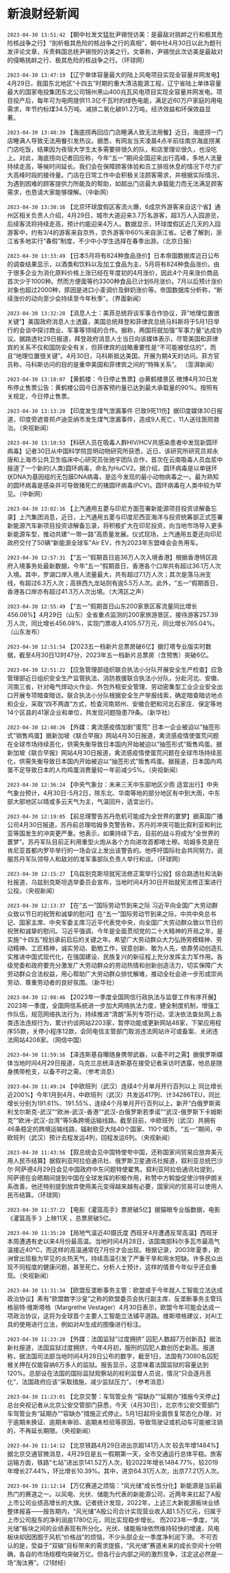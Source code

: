 # 新浪财经新闻
`2023-04-30 13:51:42` 【朝中社发文猛批尹锡悦访美：是最敌对挑衅之行和极其危险核战争之行】“剖析极其危险的核战争之行的真相”，朝中社4月30日以此为题刊发评论文章，斥责韩国总统尹锡悦的访美之行。文章称，尹锡悦此次访美是最敌对的侵略挑衅之行、极其危险的核战争之行。（环球网）

`2023-04-30 13:47:19` 【辽宁单体容量最大的陆上风电项目实现全容量并网发电】4月29日，我国东北地区“十四五”时期的重大清洁能源工程，辽宁省陆上单体容量最大的国家电投集团东北公司锦州黑山400兆瓦风电项目实现全容量并网发电。项目投产后，每年可为电网提供11.3亿千瓦时的绿色电能，满足近60万户家庭的用电需求，年节约标煤34.5万吨、减排二氧化碳91.2万吨，经济效益和环保效益显著。

`2023-04-30 13:40:39` 【海底捞再回应门店睡满人致无法用餐】近日，海底捞一门店睡满人导致无法用餐引发热议。据悉，有网友当天凌晨4点半前往南京海底捞某门店吃饭，结果因为夜宿大学生太多需要排很久的队，和店里理论很久，也没吃上。对此，海底捞向记者回应称，今年“五一”期间全国迎来出行高峰，多地人流量持续走高，等候时间延长。我们会在保障顾客体验和员工排班休息的情况下尽力扩大高峰时段的接待量。门店在日常工作中会积极关注顾客需求，并根据实际情况，为遇到困难的顾客提供力所能及的帮助，如超出门店最大承载能力而无法满足顾客需求，也恳请大家能够理解。（中新网）

`2023-04-30 13:38:16` 【北京环球度假区客流火爆，6成京外游客来自这个省】通州区相关负责人介绍，4月29日，城市大道迎来3.7万名游客，超3万人入园游览，后续客流将持续走高，预计约能迎来4万人。数据显示，环球度假区近几天的入园游客中，约有3/4的游客来自京外，京外游客中60%来自浙江省。记者了解到，浙江省多地实行“春假”制度，不少中小学生选择在春季出游。（北京日报）

`2023-04-30 13:33:49` 【日本5月将有824种食品涨价】日本帝国数据库近日公布的调查结果显示，以酒类和饮料以及加工食品为主，5月将有824种食品涨价。由于很多企业为消化原料价格上涨已经在年度初的4月涨价，因此4个月来涨价商品首次少于1000种。然而方便面等约3300种食品已计划6月涨价。7月以后预计涨价对象也超过2000种，原因是进口小麦调价及鲜奶涨价等。帝国数据库分析称，“断续涨价的动向至少会持续至今年秋季”。（界面新闻）

`2023-04-30 13:32:28` 【消息人士：美菲总统将谈军事合作协议，菲“地理位置很关键”】美国政府消息人士透露，美国总统拜登和菲律宾总统马科斯将于5月1日举行的会谈中探讨商业、军事等领域的合作。据称，两国将就加强“军事力量”达成协议。据路透社29日报道，拜登政府消息人士当日向该媒体表示，尽管美国和菲律宾的关系不仅和国防安全有关，但菲律宾的战略重要性是“不可能被低估的”，而且“地理位置很关键”。4月30日，马科斯抵达美国，开展为期4天的访问。菲方官员称，马科斯访问的目的是重申美国和菲律宾之间的“特殊关系”。 （澎湃新闻）

`2023-04-30 13:18:07` 【黄鹤楼：今日停止售票】@黄鹤楼景区 微博4月30日发布停止售票公告：黄鹤楼公园今日游客预约量已达到最大承载量的90%。按照有关规定，今日停止售票。

`2023-04-30 13:13:20` 【印度发生煤气泄漏事件 已致9死11伤】据印度媒体30日报道，印度旁遮普邦卢迪亚纳市发生煤气泄漏事件，造成9人死亡，11人送往医院救治。（央视新闻）

`2023-04-30 13:10:53` 【科研人员在吸毒人群HIV/HCV共感染患者中发现新圆环病毒】记者30日从中国科学院昆明动物研究所获悉，近日，该研究所研究员郑永唐和上海市公共卫生临床中心研究员张驰宇团队合作，首次在云南吸毒人员血浆中报道了一个新的(人类)圆环病毒，命名为HuCV2。据介绍，圆环病毒是以单链环状DNA为基因组的无包膜DNA病毒，是迄今发现的最小动物病毒之一。最为熟知的圆环病毒是感染并可导致猪死亡的猪圆环病毒(PCV)。圆环病毒在人类中较为罕见。（中新网）

`2023-04-30 13:02:16` 【上汽通用五菱与印尼方面签署新能源项目投资谅解备忘录】上汽集团消息，近日，上汽通用五菱与印度尼西亚海洋与投资统筹部正式签署新能源汽车新项目投资谅解备忘录，将积极扩大在印尼投资，向当地市场导入更多新能源车型，推动共建“一带一路”高质量发展。仪式现场，上汽通用五菱还向印尼政府交付了50辆“新能源全球车”Air EV，作为2023年东盟峰会会务用车。

`2023-04-30 12:57:31` 【“五一”假期首日逾36万人次入境香港】根据香港特区政府入境事务处最新数据，今年“五一”假期首日，香港各个口岸共有超过36.1万人次入境。其中，罗湖口岸入境人流量最大，共有超过7.1万人次；其次是落马洲支线，有超过6.3万人次；高铁西九龙站则有逾5.5万人次。此外，“五一”假期首日，香港各口岸亦有超过41.3万人次出境。（大湾区之声）

`2023-04-30 12:55:49` 【“五一”假期首日山东200家景区客流量同比增长456.08%】4月29日（山东）全省重点监测的200家旅游景区，接待游客257.39万人次，同比增长456.08%，实现门票收入4105.57万元，同比增长765.04%。（山东发布）

`2023-04-30 12:51:54` 【2023五一档新片总票房破6亿】据灯塔专业版实时数据，截至4月30日12时47分，2023年五一档新片总票房（含预售）突破6亿。

`2023-04-30 12:51:22` 【应急管理部组织联合执法小分队开展安全生产检查】应急管理部近日组织安全生产监管执法、消防救援联合执法小分队，分赴河北、安徽、河南三省，针对电气焊动火作业、外包外租安全管理、劳动密集型工业企业安全出口开展专项暗查暗访。联合执法小分队根据安全生产举报线索，确定暗查暗访地点和企业，采取“四不两直”方式，检查河南郑州、安徽合肥和河北石家庄、保定等地14个区县的41家企业和单位，共发现问题隐患79条。（新华社）

`2023-04-30 12:48:26` 【外媒：禽流感疫情加剧“蛋荒” 日本一企业被迫以“抽签形式”销售鸡蛋】据新加坡《联合早报》网站4月30日报道，禽流感疫情使蛋荒问题在全球市场持续恶化，供需失衡导致日本国内开始被迫以“抽签形式”贩售鸡蛋。据新加坡《联合早报》网站4月30日报道，禽流感疫情使蛋荒问题在全球市场持续恶化，供需失衡导致日本国内开始被迫以“抽签形式”贩售鸡蛋。据报道，日本国内鸡蛋不足导致日本的人均鸡蛋消费量较一年前减少5%。（央视新闻）

`2023-04-30 12:36:24` 【中央气象台：未来三天中东部地区少雨 适宜出行】中央气象台预计，4月30日-5月2日，除东北、华南等地的部分地区有中到大雨，中东部大部地区以晴或多云天气为主，气温回升，适宜出行。

`2023-04-30 12:19:05` 【前总理警告苏丹危机可能成为全世界的噩梦】据英国广播公司4月30日报道，苏丹前总理哈姆多克警告称，苏丹的冲突可能比叙利亚和利比亚等国发生的冲突更严重。他表示，如果持续下去，目前的战斗将成为“全世界的噩梦”。苏丹军队目前正利用重型火炮从各个方向进攻首都喀士穆。哈姆多克是在肯尼亚首都内罗毕举行的一场会议上发出该警告的。他呼吁国际社会共同努力，说服苏丹军队领导人和敌对的准军事部队负责人举行和谈。（环球网）

`2023-04-30 12:15:27` 【乌兹别克斯坦就宪法修正案举行公投】综合路透社和法新社报道，乌兹别克斯坦选举委员会宣布，当地时间4月30日开始就宪法修正案进行公投。（央视新闻）

`2023-04-30 12:13:37` 【在“五一”国际劳动节到来之际 习近平向全国广大劳动群众致以节日的祝贺和诚挚的慰问】在“五一”国际劳动节到来之际，中共中央总书记、国家主席、中央军委主席习近平代表党中央，向全国广大劳动群众致以节日的祝贺和诚挚的慰问。习近平强调，今年是全面贯彻党的二十大精神的开局之年，是实施“十四五”规划承前启后的关键之年。希望广大劳动群众大力弘扬劳模精神、劳动精神、工匠精神，诚实劳动、勤勉工作，锐意创新、敢为人先，依靠劳动创造扎实推进中国式现代化，在强国建设、民族复兴的新征程上充分发挥主力军作用。各级党委和政府要充分激发广大劳动群众的劳动热情和创新创造活力，切实保障广大劳动群众合法权益，用心帮助广大劳动群众排忧解难，推动全社会进一步形成崇尚劳动、尊重劳动者的良好氛围。（新华社）

`2023-04-30 12:08:46` 【2023年一季度全国网信行政执法与监督工作有序开展】2023年一季度，全国网信系统进一步加大网络执法力度，健全制度机制，增强工作队伍，规范网络执法行为，持续推进“清朗”系列专项行动，坚决依法查处网上各类违法违规行为，累计约谈网站2203家，暂停功能或更新网站48家，下架应用程序55款，关停小程序12款，会同电信主管部门取消违法网站许可或备案、关闭违法网站4208家。（网信中国）

`2023-04-30 11:59:16` 【泽连斯基自曝随身携带武器，以备不时之需】据俄罗斯媒体当地时间4月29日报道，乌克兰总统泽连斯基在接受记者采访时透露，他总是随身携带枪支，以备不时之需。（参考消息）

`2023-04-30 11:49:24` 【中欧班列（武汉）连续4个月单月开行百列以上 同比增长近200%】今年1月到4月，中欧班列（武汉）共发运417列、计34286TEU，同比增长分别为191.61%、191.55%，连续4个月单月开行百列以上。新开“白俄罗斯索利戈尔斯克-武汉”“欧洲-武汉-香港”“武汉-白俄罗斯若季诺”“武汉-俄罗斯下卡姆斯克”“欧洲-武汉-台湾”等5条跨境运输线路。截至目前，中欧班列（武汉）共拥有46条稳定的跨境运输线路，辐射欧亚大陆40个国家、110个城市。“五一”期间，中欧班列（武汉）预计去程发运4列，回程发运6列。（央视新闻）

`2023-04-30 11:43:56` 【叙总统会见中国特使夸中国，还称国家间贸易应放弃美元用人民币结算】据叙利亚阿拉伯通讯社、俄罗斯卫星通讯社报道，叙利亚总统巴沙尔·阿萨德4月29日会见中国政府中东问题特使翟隽。叙利亚阿拉伯通讯社提到，阿萨德在会晤期间提到中国在全球发挥的积极作用，称赞中方斡旋促使沙特伊朗关系改善。他还特别提到放弃使用美元变得越来越有必要，国家间的贸易可以使用人民币结算。（环球网）

`2023-04-30 11:37:22` 【电影《灌篮高手》票房破5亿】据猫眼专业版数据，电影《灌篮高手 》上映11天 ，总票房破5亿。

`2023-04-30 11:35:20` 【局地气温近40摄氏度 西班牙4月遭遇反常高温】西班牙本周遭遇有史以来4月份最高温。当地时间4月28日，该国南部科尔多瓦市最高气温接近40℃，而这样的高温通常在7月份才会出现。根据记录，2003年夏季，欧洲曾出现极为罕见的炎热天气，持续高温引发了严重干旱和用水短缺。许多民众出现不同程度的健康问题，甚至死亡。分析人士预计，这样的情景今年似乎还会重现。（央视新闻）

`2023-04-30 11:31:34` 【欧盟反垄断事务主管：欧盟或于今年就人工智能立法达成政治协议】素有“欧盟数字沙皇”之称的欧盟委员会执行副主席、反垄断事务主管玛格丽特·维斯塔格（Margrethe Vestager）4月30日表示，欧盟今年可能会达成一项政治协议，这将为全球首个主要人工智能立法铺平道路。维斯塔格建议，对AI工具的使用进行立法，例如对AI生成的图像进行标注。

`2023-04-30 11:23:28` 【外媒：法国监狱“过度拥挤” 囚犯人数超7万创新高】据法新社报道，法国监狱过度拥挤，今年4月初，服刑的囚犯人数创历史新高。报道称，据法国司法部当地时间4月28日公布的数字，截至1日，法国有73080名囚犯被关押在仅能容纳6万多人的监狱。报告显示，这意味着法国监狱的容量达到120%。总部设在法国的国际监狱观察站的权利监督人员说，情况“只会逐月恶化”，法国政府应该“采取措施，减少监狱压力”。（参考消息）

`2023-04-30 11:23:01` 【北京交警：车驾管业务 “容缺办”“延期办”措施今天停止】总台央视记者从北京公安交管部门获悉，今天（4月30日），北京市公安交管部门车驾管业务“延期办”“容缺办”措施正式停止。5月1日起将全面恢复常态化办理，对于逾期未换证、逾期未审验、逾期未检验等原因，导致驾驶证或机动车可能被注销的，不再延长期限。（央视新闻）

`2023-04-30 11:14:12` 【北京铁路4月29日进出京超141万人次 较去年增1484%】据北京交通官微消息，4月29日是五一假期第一天，全市交通运行总体平稳。旅客运输方面，铁路“七站”进出京141.52万人次，较2022年增长1484.77%，较2019年增长27.44%，环比增长10.39%。其中，进京64.31万人次，出京77.21万人次。

`2023-04-30 11:12:14` 【万亿赛道之烦恼：“风光储”成长性分化】新能源是当前最热门的赛道之一。以风电、光伏、储能为代表的新能源公司，近两年来扛起了A股上市公司业绩高增长的大旗。记者统计发现，2022年，上述三大新能源板块业绩整体报喜——报告期内，“风光储”A股公司合计实现营业收入超1.5万亿元，归属于上市公司股东的净利润逾1780亿元，同比实现稳步增长。 而2023年一季度，“风光储”板块之间的业绩表现有所分化。光伏、储能板块依然维持较快的增速，风电板块却因困囿于风机“价格战”的烦恼，不少头部企业一季度净利润下滑。 不可否认的是，受益于“双碳”目标带来的需求提振，“风光储”赛道未来的成长空间十分明确，各自的市场规模均突破万亿。但各行业内部之间的激烈竞争，注定这必然是一场“淘汰赛”。（21财经）

